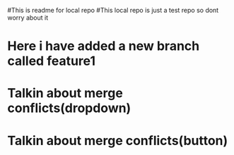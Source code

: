 #This is readme for local repo
#This local repo is just a test repo so dont worry about it
# Here i have added a new branch called feature1
# Talkin about merge conflicts(dropdown)
# Talkin about merge conflicts(button)

